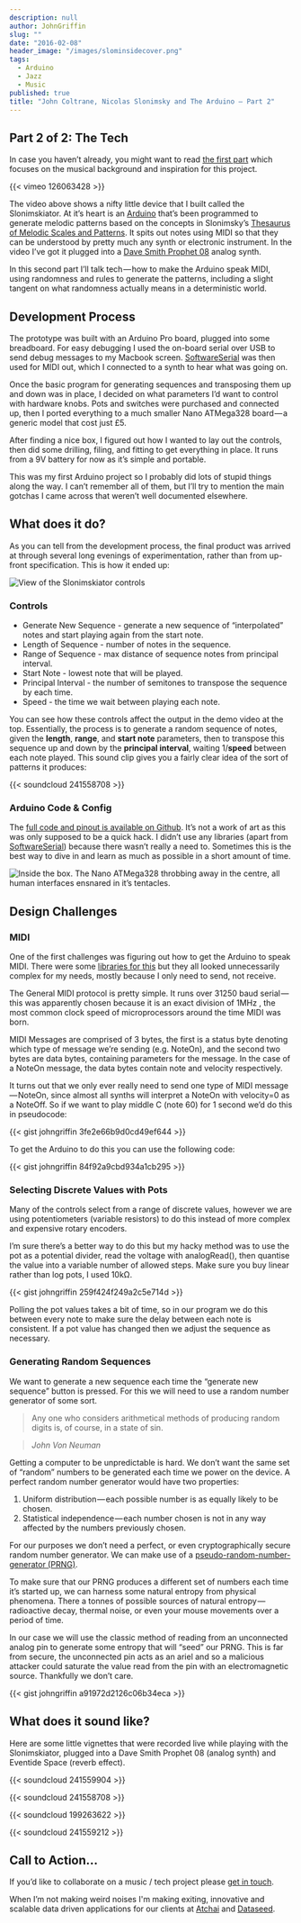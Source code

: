 ```yaml
---
description: null
author: JohnGriffin
slug: ""
date: "2016-02-08"
header_image: "/images/slominsidecover.png"
tags: 
  - Arduino
  - Jazz
  - Music
published: true
title: "John Coltrane, Nicolas Slonimsky and The Arduino — Part 2"
---
```


## Part 2 of 2: The Tech

In case you haven’t already, you might want to read [the first part](/blog/2016-02-09-john-coltrane-nicolas-slonimsky-and-the-arduino-part-1/) which focuses on the musical background and inspiration for this project.

{{< vimeo 126063428 >}}
<br>

The video above shows a nifty little device that I built called the Slonimskiator. At it’s heart is an [Arduino](https://www.arduino.cc/) that’s been programmed to generate melodic patterns based on the concepts in Slonimsky’s [Thesaurus of Melodic Scales and Patterns](http://www.amazon.com/Thesaurus-Scales-Melodic-Patterns-Text/dp/082561449X). It spits out notes using MIDI so that they can be understood by pretty much any synth or electronic instrument. In the video I’ve got it plugged into a [Dave Smith Prophet 08](http://www.davesmithinstruments.com/product/prophet-08-keyboard-2/) analog synth.

In this second part I’ll talk tech — how to make the Arduino speak MIDI, using randomness and rules to generate the patterns, including a slight tangent on what randomness actually means in a deterministic world.

## Development Process

The prototype was built with an Arduino Pro board, plugged into some breadboard. For easy debugging I used the on-board serial over USB to send debug messages to my Macbook screen. [SoftwareSerial](https://www.arduino.cc/en/Reference/SoftwareSerial) was then used for MIDI out, which I connected to a synth to hear what was going on. 

Once the basic program for generating sequences and transposing them up and down was in place, I decided on what parameters I’d want to control with hardware knobs. Pots and switches were purchased and connected up, then I ported everything to a much smaller Nano ATMega328 board — a generic model that cost just £5.

After finding a nice box, I figured out how I wanted to lay out the controls, then did some drilling, filing, and fitting to get everything in place. It runs from a 9V battery for now as it’s simple and portable.

This was my first Arduino project so I probably did lots of stupid things along the way. I can’t remember all of them, but I’ll try to mention the main gotchas I came across that weren’t well documented elsewhere.

## What does it do?

As you can tell from the development process, the final product was arrived at through several long evenings of experimentation, rather than from up-front specification. This is how it ended up:

![View of the Slonimskiator controls](/images/top-description.jpg)

### Controls

* Generate New Sequence - generate a new sequence of “interpolated” notes and start playing again from the start note.
* Length of Sequence - number of notes in the sequence.
* Range of Sequence - max distance of sequence notes from principal interval.
* Start Note - lowest note that will be played.
* Principal Interval - the number of semitones to transpose the sequence by each time. 
* Speed - the time we wait between playing each note.

You can see how these controls affect the output in the demo video at the top. Essentially, the process is to generate a random sequence of notes, given the **length**, **range**, and **start note** parameters, then to transpose this sequence up and down by the **principal interval**, waiting 1/**speed** between each note played. This sound clip gives you a fairly clear idea of the sort of patterns it produces:

{{< soundcloud 241558708 >}}

### Arduino Code & Config

The [full code and pinout is available on Github](https://github.com/johngriffin/slonimskiator). It’s not a work of art as this was only supposed to be a quick hack. I didn’t use any libraries (apart from [SoftwareSerial](https://www.arduino.cc/en/Reference/SoftwareSerial)) because there wasn’t really a need to. Sometimes this is the best way to dive in and learn as much as possible in a short amount of time. 

![Inside the box. The Nano ATMega328 throbbing away in the centre, all human interfaces ensnared in it’s tentacles.](/images/slominside.png)

## Design Challenges
### MIDI

One of the first challenges was figuring out how to get the Arduino to speak MIDI. There were some [libraries for this](http://playground.arduino.cc/Main/MIDILibrary) but they all looked unnecessarily complex for my needs, mostly because I only need to send, not receive.

The General MIDI protocol is pretty simple. It runs over 31250 baud serial — this was apparently chosen because it is an exact division of 1MHz , the most common clock speed of microprocessors around the time MIDI was born.

MIDI Messages are comprised of 3 bytes, the first is a status byte denoting which type of message we’re sending (e.g. NoteOn), and the second two bytes are data bytes, containing parameters for the message. In the case of a NoteOn message, the data bytes contain note and velocity respectively.

It turns out that we only ever really need to send one type of MIDI message — NoteOn, since almost all synths will interpret a NoteOn with velocity=0 as a NoteOff. So if we want to play middle C (note 60) for 1 second we’d do this in pseudocode:

{{< gist johngriffin 3fe2e66b9d0cd49ef644 >}}

To get the Arduino to do this you can use the following code: 

{{< gist johngriffin 84f92a9cbd934a1cb295 >}}

### Selecting Discrete Values with Pots

Many of the controls select from a range of discrete values, however we are using potentiometers (variable resistors) to do this instead of more complex and expensive rotary encoders. 

I’m sure there’s a better way to do this but my hacky method was to use the pot as a potential divider, read the voltage with analogRead(), then quantise the value into a variable number of allowed steps. Make sure you buy linear rather than log pots, I used 10kΩ. 

{{< gist johngriffin 259f424f249a2c5e714d >}}

Polling the pot values takes a bit of time, so in our program we do this between every note to make sure the delay between each note is consistent. If a pot value has changed then we adjust the sequence as necessary.

### Generating Random Sequences

We want to generate a new sequence each time the “generate new sequence” button is pressed. For this we will need to use a random number generator of some sort.

> Any one who considers arithmetical methods of producing random digits is, of course, in a state of sin.

> <em>John Von Neuman</em>

Getting a computer to be unpredictable is hard. We don’t want the same set of “random” numbers to be generated each time we power on the device. A perfect random number generator would have two properties:

1. Uniform distribution — each possible number is as equally likely to be chosen.
2. Statistical independence — each number chosen is not in any way affected by the numbers previously chosen.

For our purposes we don’t need a perfect, or even cryptographically secure random number generator. We can make use of a [pseudo-random-number-generator (PRNG)](https://en.wikipedia.org/wiki/Pseudorandom_number_generator).

To make sure that our PRNG produces a different set of numbers each time it’s started up, we can harness some natural entropy from physical phenomena. There a tonnes of possible sources of natural entropy — radioactive decay, thermal noise, or even your mouse movements over a period of time.

In our case we will use the classic method of reading from an unconnected analog pin to generate some entropy that will “seed” our PRNG. This is far from secure, the unconnected pin acts as an ariel and so a malicious attacker could saturate the value read from the pin with an electromagnetic source. Thankfully we don’t care.

{{< gist johngriffin a91972d2126c06b34eca >}}

## What does it sound like?

Here are some little vignettes that were recorded live while playing with the Slonimskiator, plugged into a Dave Smith Prophet 08 (analog synth) and Eventide Space (reverb effect).

{{< soundcloud 241559904 >}}

{{< soundcloud 241558708 >}}

{{< soundcloud 199263622 >}}

{{< soundcloud 241559212 >}}

## Call to Action…

If you’d like to collaborate on a music / tech project please [get in touch](mailto:john@atchai.com).

When I’m not making weird noises I'm making exiting, innovative and scalable data driven applications for our clients at [Atchai](http://atchai.com/) and [Dataseed](https://getdataseed.com/).
